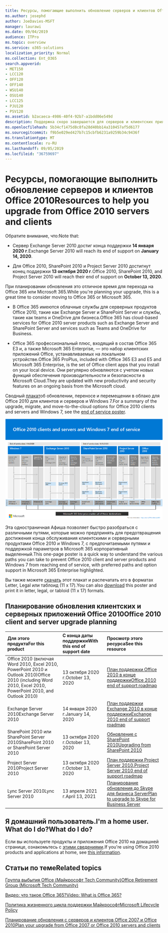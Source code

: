 ```yaml
---
title: Ресурсы, помогающие выполнить обновление серверов и клиентов Office 2010
ms.author: josephd
author: JoeDavies-MSFT
manager: laurawi
ms.date: 09/04/2019
audience: ITPro
ms.topic: overview
ms.service: o365-solutions
localization_priority: Normal
ms.collection: Ent_O365
search.appverid:
- MET150
- LCC120
- OFF120
- OFF140
- WSU140
- OSU140
- LCC125
- PJU120
- PSV120
ms.assetid: b2acaeca-4986-40f4-92b7-a1bdd06e549d
description: Поддержка скоро завершается для серверов и клиентских приложений Office 2010, а настраиваемые соглашения о поддержке недоступны. Используйте эту статью, чтобы начать планирование обновления сейчас.
ms.openlocfilehash: 5b34cf1475d8c8fa28d40bb14a310457af5d6177
ms.sourcegitcommit: f9b5e029ed427b7c15cbfb6231a9259b34c9436f
ms.translationtype: MT
ms.contentlocale: ru-RU
ms.lasthandoff: 09/05/2019
ms.locfileid: "36759697"
---
```

# <a name="resources-to-help-you-upgrade-from-office-2010-servers-and-clients"></a><span data-ttu-id="bc846-104">Ресурсы, помогающие выполнить обновление серверов и клиентов Office 2010</span><span class="sxs-lookup"><span data-stu-id="bc846-104">Resources to help you upgrade from Office 2010 servers and clients</span></span>

<span data-ttu-id="bc846-105">Обратите внимание, что:</span><span class="sxs-lookup"><span data-stu-id="bc846-105">Note that:</span></span>

- <span data-ttu-id="bc846-106">Сервер Exchange Server 2010 достиг конца поддержки **14 января 2020 г**.</span><span class="sxs-lookup"><span data-stu-id="bc846-106">Exchange Server 2010 will reach its end of support on **January 14, 2020**.</span></span> 

- <span data-ttu-id="bc846-107">Для Office 2010, SharePoint 2010 и Project Server 2010 достигнут конец поддержки **13 октября 2020 г**.</span><span class="sxs-lookup"><span data-stu-id="bc846-107">Office 2010, SharePoint 2010, and Project Server 2010 will reach their end of support on **October 13, 2020**.</span></span> 

<span data-ttu-id="bc846-108">При планировании обновления это отличное время для перехода на Office 365 или Microsoft 365.</span><span class="sxs-lookup"><span data-stu-id="bc846-108">While you're planning your upgrade, this is a great time to consider moving to Office 365 or Microsoft 365.</span></span> 

- <span data-ttu-id="bc846-109">В Office 365 имеются облачные службы для серверных продуктов Office 2010, такие как Exchange Server и SharePoint Server и службы, такие как teams и OneDrive для бизнеса.</span><span class="sxs-lookup"><span data-stu-id="bc846-109">Office 365 has cloud-based services for Office 2010 server products such as Exchange Server and SharePoint Server and services such as Teams and OneDrive for Business.</span></span> 

- <span data-ttu-id="bc846-110">Office 365 профессиональный плюс, входящий в состав Office 365 E3 и, а также Microsoft 365 Enterprise, — это набор клиентских приложений Office, устанавливаемых на локальном устройстве.</span><span class="sxs-lookup"><span data-stu-id="bc846-110">Office 365 ProPlus, included with Office 365 E3 and E5 and Microsoft 365 Enterprise, is the set of Office client apps that you install on your local device.</span></span> <span data-ttu-id="bc846-111">Они регулярно обновляются с учетом новых функций обеспечения производительности и безопасности в Microsoft Cloud.</span><span class="sxs-lookup"><span data-stu-id="bc846-111">They are updated with new productivity and security features on an ongoing basis from the Microsoft cloud.</span></span>

<span data-ttu-id="bc846-112">Сводный [плакат](./media/upgrade-from-office-2010-servers-and-products/Office2010Windows7EndOfService.pdf)об обновлении, переносе и перемещении в облако для Office 2010 для клиентов и серверов и Windows 7.</span><span class="sxs-lookup"><span data-stu-id="bc846-112">For a summary of the upgrade, migrate, and move-to-the-cloud options for Office 2010 clients and servers and Windows 7, see the [end of service poster](./media/upgrade-from-office-2010-servers-and-products/Office2010Windows7EndOfService.pdf).</span></span>

![](./media/upgrade-from-office-2010-servers-and-products/office2010-windows7-end-of-service.png)

<span data-ttu-id="bc846-113">Эта одностраничная Афиша позволяет быстро разобраться с различными путями, которые можно предпринять для предотвращения достижения конца обслуживания клиентскими и серверными продуктами Office 2010 и Windows 7, с предпочитаемыми путями и поддержкой параметров в Microsoft 365 корпоративный выделенный.</span><span class="sxs-lookup"><span data-stu-id="bc846-113">This one-page poster is a quick way to understand the various paths you can take to prevent Office 2010 client and server products and Windows 7 from reaching end of service, with preferred paths and option support in Microsoft 365 Enterprise highlighted.</span></span>

<span data-ttu-id="bc846-114">Вы также можете [скачать](https://github.com/MicrosoftDocs/microsoft-365-docs/raw/public/microsoft-365/enterprise/media/migration-microsoft-365-enterprise-workload/Office2010Windows7EndOfService.pdf) этот плакат и распечатать его в форматах Letter, Legal или таблоид (11 x 17).</span><span class="sxs-lookup"><span data-stu-id="bc846-114">You can also [download](https://github.com/MicrosoftDocs/microsoft-365-docs/raw/public/microsoft-365/enterprise/media/migration-microsoft-365-enterprise-workload/Office2010Windows7EndOfService.pdf) this poster and print it in letter, legal, or tabloid (11 x 17) formats.</span></span>
      
## <a name="office-2010-client-and-server-upgrade-planning"></a><span data-ttu-id="bc846-115">Планирование обновления клиентских и серверных приложений Office 2010</span><span class="sxs-lookup"><span data-stu-id="bc846-115">Office 2010 client and server upgrade planning</span></span>
  
|<span data-ttu-id="bc846-116">**Для этого продукта**</span><span class="sxs-lookup"><span data-stu-id="bc846-116">**For this product**</span></span>|<span data-ttu-id="bc846-117">**С конца даты поддержки**</span><span class="sxs-lookup"><span data-stu-id="bc846-117">**With this end of support date**</span></span>|<span data-ttu-id="bc846-118">**Просмотр этого ресурса**</span><span class="sxs-lookup"><span data-stu-id="bc846-118">**See this resource**</span></span>|
|:-----|:-----|:-----|
|<span data-ttu-id="bc846-119">Office 2010 (включая Word 2010, Excel 2010, PowerPoint 2010 и Outlook 2010)</span><span class="sxs-lookup"><span data-stu-id="bc846-119">Office 2010 (including Word 2010, Excel 2010, PowerPoint 2010, and Outlook 2010)</span></span>  <br/> | <span data-ttu-id="bc846-120">13 октября 2020 г.</span><span class="sxs-lookup"><span data-stu-id="bc846-120">October 13, 2020</span></span> |[<span data-ttu-id="bc846-121">План поддержки Office 2010 в конце поддержки</span><span class="sxs-lookup"><span data-stu-id="bc846-121">Office 2010 end of support roadmap</span></span>](https://docs.microsoft.com/DeployOffice/office-2010-end-support-roadmap) <br/> |
|<span data-ttu-id="bc846-122">Exchange Server 2010</span><span class="sxs-lookup"><span data-stu-id="bc846-122">Exchange Server 2010</span></span>  <br/> | <span data-ttu-id="bc846-123">14 января 2020 г.</span><span class="sxs-lookup"><span data-stu-id="bc846-123">January 14, 2020</span></span>  |[<span data-ttu-id="bc846-124">План поддержки Exchange 2010 в конце поддержки</span><span class="sxs-lookup"><span data-stu-id="bc846-124">Exchange 2010 end of support roadmap</span></span>](exchange-2010-end-of-support.md) <br/> |
|<span data-ttu-id="bc846-125">SharePoint 2010 или SharePoint Server 2010</span><span class="sxs-lookup"><span data-stu-id="bc846-125">SharePoint 2010 or SharePoint Server 2010</span></span>  <br/> | <span data-ttu-id="bc846-126">13 октября 2020 г.</span><span class="sxs-lookup"><span data-stu-id="bc846-126">October 13, 2020</span></span> |[<span data-ttu-id="bc846-127">Обновление с SharePoint 2010</span><span class="sxs-lookup"><span data-stu-id="bc846-127">Upgrading from SharePoint 2010</span></span>](upgrade-from-sharepoint-2010.md) <br/> |
|<span data-ttu-id="bc846-128">Project Server 2010</span><span class="sxs-lookup"><span data-stu-id="bc846-128">Project Server 2010</span></span> <br/> | <span data-ttu-id="bc846-129">13 октября 2020 г.</span><span class="sxs-lookup"><span data-stu-id="bc846-129">October 13, 2020</span></span> | [<span data-ttu-id="bc846-130">План поддержки Project Server 2010.</span><span class="sxs-lookup"><span data-stu-id="bc846-130">Project Server 2010 end of support roadmap</span></span>](project-server-2010-end-of-support.md) <br/> |
|<span data-ttu-id="bc846-131">Lync Server 2010</span><span class="sxs-lookup"><span data-stu-id="bc846-131">Lync Server 2010</span></span> <br/> | <span data-ttu-id="bc846-132">13 апреля 2021 г.</span><span class="sxs-lookup"><span data-stu-id="bc846-132">April 13, 2021</span></span> | [<span data-ttu-id="bc846-133">Планирование обновления до Skype для бизнеса Server</span><span class="sxs-lookup"><span data-stu-id="bc846-133">Plan to upgrade to Skype for Business Server</span></span>](https://docs.microsoft.com/skypeforbusiness/plan-your-deployment/upgrade) <br/> |
    
## <a name="im-a-home-user-what-do-i-do"></a><span data-ttu-id="bc846-134">Я домашний пользователь.</span><span class="sxs-lookup"><span data-stu-id="bc846-134">I'm a home user.</span></span> <span data-ttu-id="bc846-135">What do I do?</span><span class="sxs-lookup"><span data-stu-id="bc846-135">What do I do?</span></span>

<span data-ttu-id="bc846-136">Если вы используете продукты и приложения Office 2010 на домашней странице, ознакомьтесь с [этими сведениями](plan-upgrade-previous-versions-office.md#im-a-home-user-what-do-i-do).</span><span class="sxs-lookup"><span data-stu-id="bc846-136">If you're using Office 2010 products and applications at home, see [this information](plan-upgrade-previous-versions-office.md#im-a-home-user-what-do-i-do).</span></span>

## <a name="related-topics"></a><span data-ttu-id="bc846-137">Статьи по теме</span><span class="sxs-lookup"><span data-stu-id="bc846-137">Related topics</span></span>

[<span data-ttu-id="bc846-138">Группа выбытия Office (Майкрософт Tech Community)</span><span class="sxs-lookup"><span data-stu-id="bc846-138">Office Retirement Group (Microsoft Tech Community)</span></span>](https://go.microsoft.com/fwlink/?linkid=842065)
  
[<span data-ttu-id="bc846-139">Видео: что такое Office 365?</span><span class="sxs-lookup"><span data-stu-id="bc846-139">Video: What is Office 365?</span></span>](https://support.office.com/article/847caf12-2589-452c-8aca-1c009797678b.aspx)
  
[<span data-ttu-id="bc846-140">Политика жизненного цикла поддержки Майкрософт</span><span class="sxs-lookup"><span data-stu-id="bc846-140">Microsoft Lifecycle Policy</span></span>](https://go.microsoft.com/fwlink/?linkid=865200)

[<span data-ttu-id="bc846-141">Планирование обновления с серверов и клиентов Office 2007 и Office 2010</span><span class="sxs-lookup"><span data-stu-id="bc846-141">Plan your upgrade from Office 2007 or Office 2010 servers and clients</span></span>](plan-upgrade-previous-versions-office.md)

